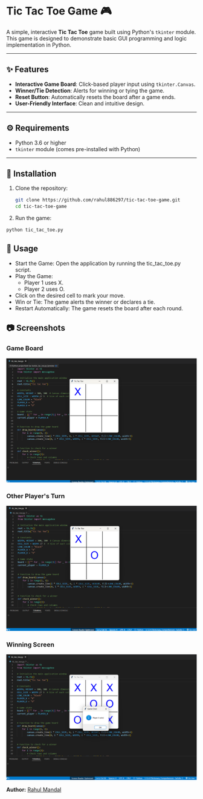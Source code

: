 # Tic Tac Toe Game 🎮

A simple, interactive **Tic Tac Toe** game built using Python's `tkinter` module. This game is designed to demonstrate basic GUI programming and logic implementation in Python.

---

## ✨ Features

- **Interactive Game Board**: Click-based player input using `tkinter.Canvas`.
- **Winner/Tie Detection**: Alerts for winning or tying the game.
- **Reset Button**: Automatically resets the board after a game ends.
- **User-Friendly Interface**: Clean and intuitive design.

---

## ⚙️ Requirements

- Python 3.6 or higher
- `tkinter` module (comes pre-installed with Python)

---

## 🚀 Installation

1. Clone the repository:
   ```bash
   git clone https://github.com/rahul886297/tic-tac-toe-game.git
   cd tic-tac-toe-game
2. Run the game:
```bash
python tic_tac_toe.py
```

## 📖 Usage

- Start the Game: Open the application by running the tic_tac_toe.py script.
- Play the Game:
  - Player 1 uses X.
  - Player 2 uses O.
- Click on the desired cell to mark your move.
- Win or Tie: The game alerts the winner or declares a tie.
- Restart Automatically: The game resets the board after each round.

## 📷 Screenshots

### Game Board
![Game Board](Assets/Screenshot_1.png)

### Other Player's Turn
![Player 2's Turn](Assets/Screenshot_2.png)

### Winning Screen
![Winning Screen](Assets/Screenshot_3.png)

**Author:** [Rahul Mandal](https://github.com/rahul886297) 
